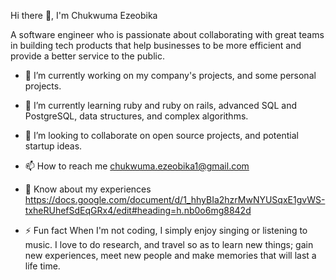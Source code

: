 Hi there 👋, I'm Chukwuma Ezeobika

A software engineer who is passionate about collaborating with great teams in building tech products that help businesses to be more efficient and provide a better service to the public.

- 🔭 I’m currently working on my company's projects, and some personal projects.

- 🌱 I’m currently learning ruby and ruby on rails, advanced SQL and PostgreSQL, data structures, and complex algorithms.

- 👯 I’m looking to collaborate on open source projects, and potential startup ideas.

- 📫 How to reach me chukwuma.ezeobika1@gmail.com

- 📄 Know about my experiences https://docs.google.com/document/d/1_hhyBIa2hzrMwNYUSqxE1gvWS-txheRUhefSdEqGRx4/edit#heading=h.nb0o6mg8842d

- ⚡ Fun fact When I'm not coding, I simply enjoy singing or listening to music. I love to do research, and travel so as to learn new things; gain new experiences, meet new people and make memories that will last a life time.
